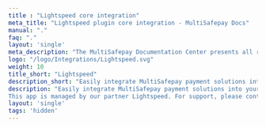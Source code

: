 ```yaml
---
title : "Lightspeed core integration"
meta_title: "Lightspeed plugin core integration - MultiSafepay Docs"
manual: "."
faq: "."
layout: 'single'
meta_description: "The MultiSafepay Documentation Center presents all relevant information about our Plugins and API. You can also find support pages for Payment Methods, Tools and General Questions as well as the contact details of our Support and Integration Teams."
logo: "/logo/Integrations/Lightspeed.svg"
weight: 10
title_short: "Lightspeed"
description_short: "Easily integrate MultiSafepay payment solutions into your Lightspeed webshop with the free app."
description: "Easily integrate MultiSafepay payment solutions into your Lightspeed webshop with the free app.
This app is managed by our partner Lightspeed. For support, please contact [Lightspeed](https://www.lightspeedhq.nl/support) directly."
layout: 'single'
tags: 'hidden'
---
```

